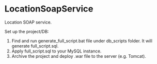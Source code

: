 # LocationSoapService
Location SOAP service.

Set up the project/DB:
1. Find and run generate_full_script.bat file under db_scripts folder. It will generate full_script.sql.
2. Apply full_script.sql to your MySQL instance.
3. Archive the project and deploy .war file to the server (e.g. Tomcat).
